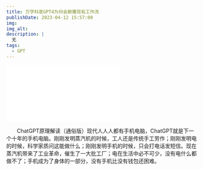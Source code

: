 ```yaml
---
title: 万字科普GPT4为何会颠覆现有工作流
publishDate: 2023-04-12 15:57:00
img: 
img_alt: 
description: |
  无
tags:
  - GPT
---
```

<iframe src="//player.bilibili.com/player.html?aid=653520954&bvid=BV1MY4y1R7EN&cid=1054910356&page=1" scrolling="no" border="0" frameborder="no" framespacing="0" allowfullscreen="true"> </iframe>

　　ChatGPT原理解读（通俗版）现代人人人都有手机电脑，ChatGPT就是下一个十年的手机电脑。刚刚发明蒸汽机的时候，工人还是传统手工劳作；刚刚发明电的时候，科学家质问这能做什么；刚刚发明手机的时候，只会打电话发短信。现在蒸汽机带来了工业革命，催生了一大批工厂；电在生活中必不可少，没有电什么都做不了；手机成为了身体的一部分，没有手机比没有钱包还困难。
